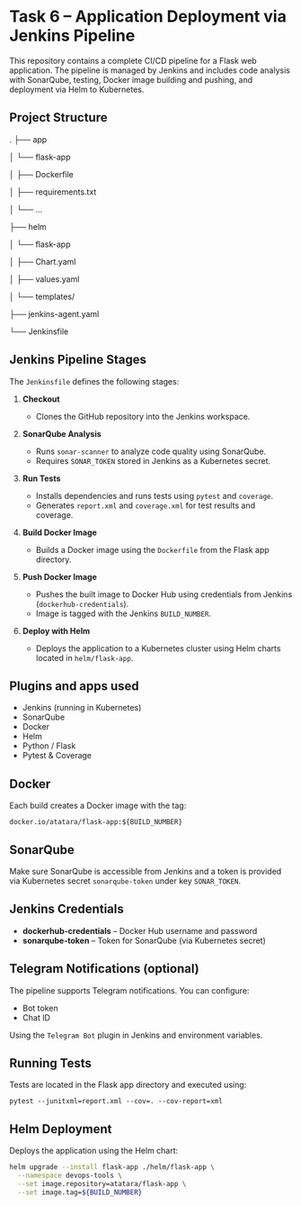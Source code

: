 # Task 6 – Application Deployment via Jenkins Pipeline

This repository contains a complete CI/CD pipeline for a Flask web application. The pipeline is managed by Jenkins and includes code analysis with SonarQube, testing, Docker image building and pushing, and deployment via Helm to Kubernetes.

##  Project Structure
.
├── app

│ └── flask-app

│ ├── Dockerfile

│ ├── requirements.txt

│ └── ...

├── helm

│ └── flask-app

│ ├── Chart.yaml

│ ├── values.yaml

│ └── templates/

├── jenkins-agent.yaml

└── Jenkinsfile

## Jenkins Pipeline Stages

The `Jenkinsfile` defines the following stages:

1. **Checkout**
   - Clones the GitHub repository into the Jenkins workspace.

2. **SonarQube Analysis**
   - Runs `sonar-scanner` to analyze code quality using SonarQube.
   - Requires `SONAR_TOKEN` stored in Jenkins as a Kubernetes secret.

3. **Run Tests**
   - Installs dependencies and runs tests using `pytest` and `coverage`.
   - Generates `report.xml` and `coverage.xml` for test results and coverage.

4. **Build Docker Image**
   - Builds a Docker image using the `Dockerfile` from the Flask app directory.

5. **Push Docker Image**
   - Pushes the built image to Docker Hub using credentials from Jenkins (`dockerhub-credentials`).
   - Image is tagged with the Jenkins `BUILD_NUMBER`.

6. **Deploy with Helm**
   - Deploys the application to a Kubernetes cluster using Helm charts located in `helm/flask-app`.

## Plugins and apps used

- Jenkins (running in Kubernetes)
- SonarQube
- Docker
- Helm
- Python / Flask
- Pytest & Coverage

## Docker

Each build creates a Docker image with the tag:

`docker.io/atatara/flask-app:${BUILD_NUMBER}`

##  SonarQube

Make sure SonarQube is accessible from Jenkins and a token is provided via Kubernetes secret `sonarqube-token` under key `SONAR_TOKEN`.

##  Jenkins Credentials

- **dockerhub-credentials** – Docker Hub username and password
- **sonarqube-token** – Token for SonarQube (via Kubernetes secret)

## Telegram Notifications (optional)

The pipeline supports Telegram notifications. You can configure:

- Bot token
- Chat ID

Using the `Telegram Bot` plugin in Jenkins and environment variables.

##  Running Tests

Tests are located in the Flask app directory and executed using:

`pytest --junitxml=report.xml --cov=. --cov-report=xml`

## Helm Deployment
Deploys the application using the Helm chart:

```bash
helm upgrade --install flask-app ./helm/flask-app \
  --namespace devops-tools \
  --set image.repository=atatara/flask-app \
  --set image.tag=${BUILD_NUMBER}



